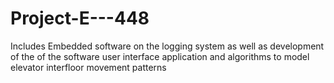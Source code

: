 # Project-E---448
Includes Embedded software on the logging system as well as development of the of the software user interface application and algorithms to model elevator interfloor movement patterns
